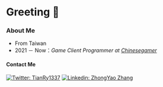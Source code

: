 # Greeting :wave:

### About Me
- From Taiwan
- 2021 － Now：*Game Client Programmer at [Chinesegamer](https://www.chinesegamer.net/index.asp)*


#### Contact Me
[![Twitter: TianRy1337](https://img.shields.io/twitter/follow/TianRy1337?style=social)](https://twitter.com/TianRy1337) [![Linkedin: ZhongYao Zhang](https://img.shields.io/badge/-ZhongYaoZhang-blue?style=flat-square&logo=Linkedin&logoColor=white&link=https://www.linkedin.com/in/RyanTianZhang/)](https://www.linkedin.com/in/RyanTianZhang/) 
